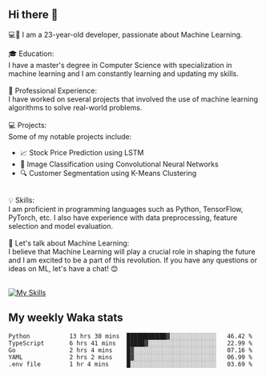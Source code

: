 ## Hi there 👋

💻🤖 I am a 23-year-old developer, passionate about Machine Learning.</br>

🎓 Education:</br>
I have a master's degree in Computer Science with specialization in machine learning and I am constantly learning and updating my skills.
</br></br>
💼 Professional Experience:</br>
I have worked on several projects that involved the use of machine learning algorithms to solve real-world problems.
</br></br>
💻 Projects:</br>
Some of my notable projects include:
</br>
- 📈 Stock Price Prediction using LSTM</br>
- 🤖 Image Classification using Convolutional Neural Networks</br>
- 🔍 Customer Segmentation using K-Means Clustering</br>
</br>
💡 Skills:</br>
I am proficient in programming languages such as Python, TensorFlow, PyTorch, etc. I also have experience with data preprocessing, feature selection and model evaluation.
</br></br>
💬 Let's talk about Machine Learning:</br>
I believe that Machine Learning will play a crucial role in shaping the future and I am excited to be a part of this revolution. If you have any questions or ideas on ML, let's have a chat! 😊
</br></br>

[![My Skills](https://skillicons.dev/icons?i=html,css,docker,express,figma,firebase,graphql,nodejs,react,ts,vue,py,pytorch)](https://skillicons.dev)

## My weekly Waka stats

<!--START_SECTION:waka-->

```text
Python           13 hrs 30 mins  ███████████▓░░░░░░░░░░░░░   46.42 %
TypeScript       6 hrs 41 mins   █████▓░░░░░░░░░░░░░░░░░░░   22.99 %
Go               2 hrs 4 mins    █▓░░░░░░░░░░░░░░░░░░░░░░░   07.16 %
YAML             2 hrs 2 mins    █▓░░░░░░░░░░░░░░░░░░░░░░░   06.99 %
.env file        1 hr 4 mins     █░░░░░░░░░░░░░░░░░░░░░░░░   03.69 %
```

<!--END_SECTION:waka-->
